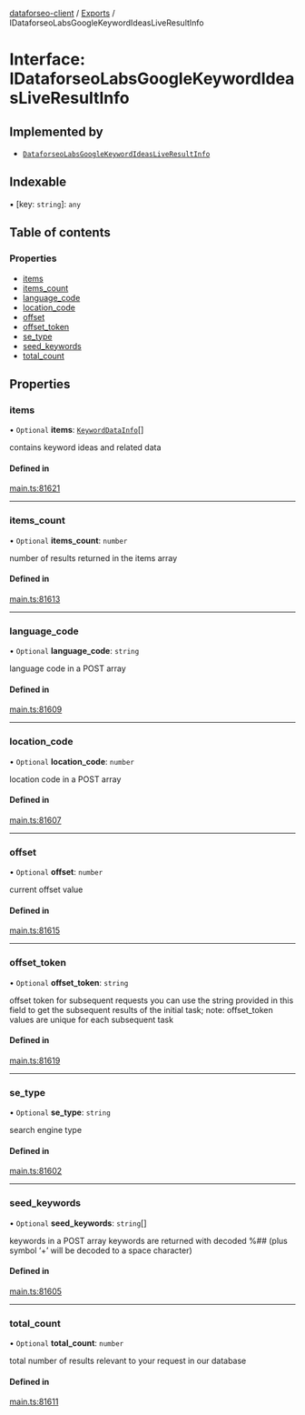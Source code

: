 [dataforseo-client](../README.md) / [Exports](../modules.md) / IDataforseoLabsGoogleKeywordIdeasLiveResultInfo

# Interface: IDataforseoLabsGoogleKeywordIdeasLiveResultInfo

## Implemented by

- [`DataforseoLabsGoogleKeywordIdeasLiveResultInfo`](../classes/DataforseoLabsGoogleKeywordIdeasLiveResultInfo.md)

## Indexable

▪ [key: `string`]: `any`

## Table of contents

### Properties

- [items](IDataforseoLabsGoogleKeywordIdeasLiveResultInfo.md#items)
- [items\_count](IDataforseoLabsGoogleKeywordIdeasLiveResultInfo.md#items_count)
- [language\_code](IDataforseoLabsGoogleKeywordIdeasLiveResultInfo.md#language_code)
- [location\_code](IDataforseoLabsGoogleKeywordIdeasLiveResultInfo.md#location_code)
- [offset](IDataforseoLabsGoogleKeywordIdeasLiveResultInfo.md#offset)
- [offset\_token](IDataforseoLabsGoogleKeywordIdeasLiveResultInfo.md#offset_token)
- [se\_type](IDataforseoLabsGoogleKeywordIdeasLiveResultInfo.md#se_type)
- [seed\_keywords](IDataforseoLabsGoogleKeywordIdeasLiveResultInfo.md#seed_keywords)
- [total\_count](IDataforseoLabsGoogleKeywordIdeasLiveResultInfo.md#total_count)

## Properties

### items

• `Optional` **items**: [`KeywordDataInfo`](../classes/KeywordDataInfo.md)[]

contains keyword ideas and related data

#### Defined in

[main.ts:81621](https://github.com/dataforseo/TypeScriptClient/blob/7ca1aa4/main.ts#L81621)

___

### items\_count

• `Optional` **items\_count**: `number`

number of results returned in the items array

#### Defined in

[main.ts:81613](https://github.com/dataforseo/TypeScriptClient/blob/7ca1aa4/main.ts#L81613)

___

### language\_code

• `Optional` **language\_code**: `string`

language code in a POST array

#### Defined in

[main.ts:81609](https://github.com/dataforseo/TypeScriptClient/blob/7ca1aa4/main.ts#L81609)

___

### location\_code

• `Optional` **location\_code**: `number`

location code in a POST array

#### Defined in

[main.ts:81607](https://github.com/dataforseo/TypeScriptClient/blob/7ca1aa4/main.ts#L81607)

___

### offset

• `Optional` **offset**: `number`

current offset value

#### Defined in

[main.ts:81615](https://github.com/dataforseo/TypeScriptClient/blob/7ca1aa4/main.ts#L81615)

___

### offset\_token

• `Optional` **offset\_token**: `string`

offset token for subsequent requests
you can use the string provided in this field to get the subsequent results of the initial task;
note: offset_token values are unique for each subsequent task

#### Defined in

[main.ts:81619](https://github.com/dataforseo/TypeScriptClient/blob/7ca1aa4/main.ts#L81619)

___

### se\_type

• `Optional` **se\_type**: `string`

search engine type

#### Defined in

[main.ts:81602](https://github.com/dataforseo/TypeScriptClient/blob/7ca1aa4/main.ts#L81602)

___

### seed\_keywords

• `Optional` **seed\_keywords**: `string`[]

keywords in a POST array
keywords are returned with decoded %## (plus symbol ‘+’ will be decoded to a space character)

#### Defined in

[main.ts:81605](https://github.com/dataforseo/TypeScriptClient/blob/7ca1aa4/main.ts#L81605)

___

### total\_count

• `Optional` **total\_count**: `number`

total number of results relevant to your request in our database

#### Defined in

[main.ts:81611](https://github.com/dataforseo/TypeScriptClient/blob/7ca1aa4/main.ts#L81611)
